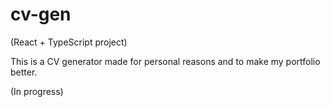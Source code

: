 # cv-gen

(React + TypeScript project)

This is a CV generator made for personal reasons and to make my portfolio better.

(In progress)
